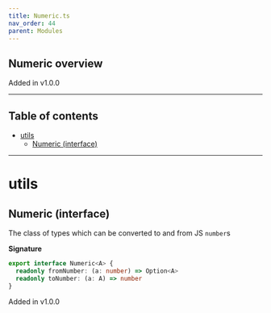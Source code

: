 ```yaml
---
title: Numeric.ts
nav_order: 44
parent: Modules
---
```


## Numeric overview

Added in v1.0.0

---

<h2 class="text-delta">Table of contents</h2>

- [utils](#utils)
  - [Numeric (interface)](#numeric-interface)

---

# utils

## Numeric (interface)

The class of types which can be converted to and from JS `number`s

**Signature**

```ts
export interface Numeric<A> {
  readonly fromNumber: (a: number) => Option<A>
  readonly toNumber: (a: A) => number
}
```

Added in v1.0.0

